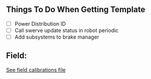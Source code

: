 Things To Do When Getting Template
----------------------------------
- [ ] Power Distribution ID
- [ ] Call swerve update status in robot periodic
- [ ] Add subsystems to brake manager

Field:
-----------------------
[See field calibrations file](src/main/java/frc/constants/field/FieldCalibrations.md)